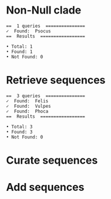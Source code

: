 # Non-Null clade

    ==  1 queries  ===============
    ✓  Found:  Psocus
    ==  Results  =================
    
    • Total: 1 
    • Found: 1 
    • Not Found: 0

# Retrieve sequences

    ==  3 queries  ===============
    ✓  Found:  Felis
    ✓  Found:  Vulpes
    ✓  Found:  Phoca
    ==  Results  =================
    
    • Total: 3 
    • Found: 3 
    • Not Found: 0

# Curate sequences

    

# Add sequences

    

